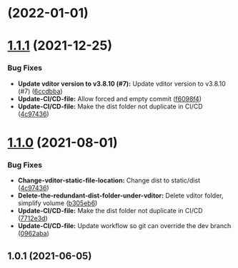 # [](https://github.com/pi-dal/django-vditor/compare/v1.1.1...v) (2022-01-01)



# [1.1.1](https://github.com/pi-dal/django-vditor/compare/v1.1.0...v1.1.1) (2021-12-25)


 ### Bug Fixes

 * **Update vditor version to v3.8.10 (#7):** Update vditor version to v3.8.10 (#7) ([6ccdbba](https://github.com/pi-dal/django-vditor/commit/6ccdbbad2899288f27e90f8399c303e3906b5497))
 * **Update-CI/CD-file:** Allow forced and empty commit ([f6098f4](https://github.com/pi-dal/django-vditor/commit/f6098f4788279ed7d1c018ab9beabd5ce5a178f4))
 * **Update-CI/CD-file:** Make the dist folder not duplicate in CI/CD ([4c97436](https://github.com/pi-dal/django-vditor/commit/4c9743633565b60e490407d224d11a910216e799))



# [1.1.0](https://github.com/pi-dal/django-vditor/compare/v1.0.1...v1.1.0) (2021-08-01)


### Bug Fixes

* **Change-vditor-static-file-location:** Change dist to static/dist ([4c97436](https://github.com/pi-dal/django-vditor/commit/4c9743633565b60e490407d224d11a910216e799))
* **Delete-the-redundant-dist-folder-under-vditor:** Delete vditor folder, simplify volume ([b305eb6](https://github.com/pi-dal/django-vditor/commit/b305eb635b87ca1a35b97305e7d27573c191e71a))
* **Update-CI/CD-file:** Make the dist folder not duplicate in CI/CD ([7712e3d](https://github.com/pi-dal/django-vditor/commit/7712e3d1f1c8f2805e84b8415a5de7a37360f676))
* **Update-CI/CD-file:** Update workflow so git can override the dev branch ([0962aba](https://github.com/pi-dal/django-vditor/commit/0962aba41e3c553b3d8a2fa24354cd40410cdffc))



## 1.0.1 (2021-06-05)